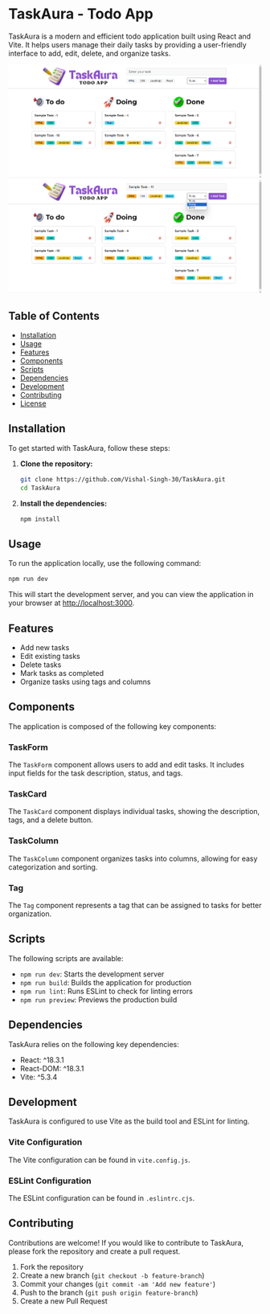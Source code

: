 # TaskAura - Todo App

TaskAura is a modern and efficient todo application built using React and Vite. It helps users manage their daily tasks by providing a user-friendly interface to add, edit, delete, and organize tasks.


![Project Picture](./TaskAura%20Project%20Pic%201.png)
![Project Picture](./TaskAura%20Project%20Pic%202.png)


## Table of Contents
- [Installation](#installation)
- [Usage](#usage)
- [Features](#features)
- [Components](#components)
- [Scripts](#scripts)
- [Dependencies](#dependencies)
- [Development](#development)
- [Contributing](#contributing)
- [License](#license)

## Installation

To get started with TaskAura, follow these steps:

1. **Clone the repository:**
    ```bash
    git clone https://github.com/Vishal-Singh-30/TaskAura.git
    cd TaskAura
    ```

2. **Install the dependencies:**
    ```bash
    npm install
    ```

## Usage

To run the application locally, use the following command:

```bash
npm run dev
```
This will start the development server, and you can view the application in your browser at [http://localhost:3000](http://localhost:3000).

## Features
- Add new tasks
- Edit existing tasks
- Delete tasks
- Mark tasks as completed
- Organize tasks using tags and columns

## Components
The application is composed of the following key components:

### TaskForm
The `TaskForm` component allows users to add and edit tasks. It includes input fields for the task description, status, and tags.

### TaskCard
The `TaskCard` component displays individual tasks, showing the description, tags, and a delete button.

### TaskColumn
The `TaskColumn` component organizes tasks into columns, allowing for easy categorization and sorting.

### Tag
The `Tag` component represents a tag that can be assigned to tasks for better organization.

## Scripts
The following scripts are available:

- `npm run dev`: Starts the development server
- `npm run build`: Builds the application for production
- `npm run lint`: Runs ESLint to check for linting errors
- `npm run preview`: Previews the production build

## Dependencies
TaskAura relies on the following key dependencies:

- React: ^18.3.1
- React-DOM: ^18.3.1
- Vite: ^5.3.4

## Development
TaskAura is configured to use Vite as the build tool and ESLint for linting.

### Vite Configuration
The Vite configuration can be found in `vite.config.js`.

### ESLint Configuration
The ESLint configuration can be found in `.eslintrc.cjs`.

## Contributing
Contributions are welcome! If you would like to contribute to TaskAura, please fork the repository and create a pull request.

1. Fork the repository
2. Create a new branch (`git checkout -b feature-branch`)
3. Commit your changes (`git commit -am 'Add new feature'`)
4. Push to the branch (`git push origin feature-branch`)
5. Create a new Pull Request

